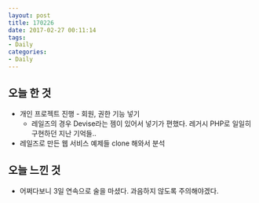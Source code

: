 ```yaml
---
layout: post
title: 170226
date: 2017-02-27 00:11:14
tags:
- Daily
categories:
- Daily
---
```

## 오늘 한 것

* 개인 프로젝트 진행 - 회원, 권한 기능 넣기
  * 레일즈의 경우 Devise라는 젬이 있어서 넣기가 편했다. 레거시 PHP로 일일히 구현하던 지난 기억들..
* 레일즈로 만든 웹 서비스 예제들 clone 해와서 분석

## 오늘 느낀 것
* 어쩌다보니 3일 연속으로 술을 마셨다. 과음하지 않도록 주의해야겠다.
